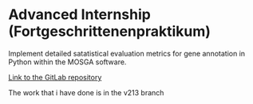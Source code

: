 # Advanced Internship (Fortgeschrittenenpraktikum)
Implement detailed satatistical evaluation metrics for gene annotation in Python within the MOSGA software.

[Link to the GitLab repository](https://gitlab.com/Jlon999/mosga)

The work that i have done is in the v213 branch
